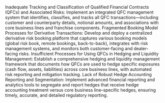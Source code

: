Inadequate Tracking and Classification of Qualified Financial Contracts (QFCs) and Associated Risks: Implement an integrated QFC management system that identifies, classifies, and tracks all QFC transactions—including customer and counterparty details, notional amounts, and associations with core business lines and franchise components.
Fragmented Booking Model Processes for Derivative Transactions: Develop and deploy a centralized derivative risk booking platform that captures various booking models (global risk book, remote bookings, back-to-back), integrates with risk management systems, and monitors both customer-facing and dealer-facing risks.
Insufficient Processes for Using QFCs in Hedging and Liquidity Management: Establish a comprehensive hedging and liquidity management framework that documents how QFCs are used to hedge specific exposures (cash flow, assets, liabilities) across core business lines, with automated risk reporting and mitigation tracking.
Lack of Robust Hedge Accounting Reporting and Segmentation: Implement advanced financial reporting and analytics tools to segregate and report hedges that receive hedge accounting treatment versus core business line–specific hedges, ensuring timely, accurate, and detailed regulatory reporting.
